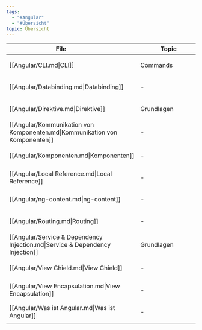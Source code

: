 ```yaml
---
tags:
  - "#Angular"
  - "#Übersicht"
topic: Übersicht
---
```

| <div style="width:275px;">File</div>                                          | <div style='width:150px;'>Topic<div> | <div style='width:200px;'>Tags<div> |
| ----------------------------------------------------------------------------- | ------------------------------------ | ----------------------------------- |
| [[Angular/CLI.md\|CLI]]                                                       | Commands                             | <ul><li>Angular</li></ul>           |
| [[Angular/Databinding.md\|Databinding]]                                       | \-                                   | <ul><li>#Angular</li></ul>          |
| [[Angular/Direktive.md\|Direktive]]                                           | Grundlagen                           | <ul><li>#Angular</li></ul>          |
| [[Angular/Kommunikation von Komponenten.md\|Kommunikation von Komponenten]]   | \-                                   | <ul><li>#Angular</li></ul>          |
| [[Angular/Komponenten.md\|Komponenten]]                                       | \-                                   | <ul><li>#Angular</li></ul>          |
| [[Angular/Local Reference.md\|Local Reference]]                               | \-                                   | <ul><li>#Angular</li></ul>          |
| [[Angular/ng-content.md\|ng-content]]                                         | \-                                   | <ul><li>#Angular</li></ul>          |
| [[Angular/Routing.md\|Routing]]                                               | \-                                   | <ul><li>#Angular</li></ul>          |
| [[Angular/Service & Dependency Injection.md\|Service & Dependency Injection]] | Grundlagen                           | <ul><li>Angular</li></ul>           |
| [[Angular/View Chield.md\|View Chield]]                                       | \-                                   | <ul><li>#Angular</li></ul>          |
| [[Angular/View Encapsulation.md\|View Encapsulation]]                         | \-                                   | <ul><li>#Angular</li></ul>          |
| [[Angular/Was ist Angular.md\|Was ist Angular]]                               | \-                                   | <ul><li>#Angular</li></ul>          |
